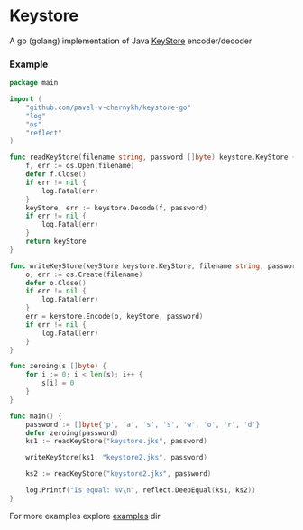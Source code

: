 # Keystore
A go (golang) implementation of Java [KeyStore][1] encoder/decoder

### Example

```go
package main

import (
	"github.com/pavel-v-chernykh/keystore-go"
	"log"
	"os"
	"reflect"
)

func readKeyStore(filename string, password []byte) keystore.KeyStore {
	f, err := os.Open(filename)
	defer f.Close()
	if err != nil {
		log.Fatal(err)
	}
	keyStore, err := keystore.Decode(f, password)
	if err != nil {
		log.Fatal(err)
	}
	return keyStore
}

func writeKeyStore(keyStore keystore.KeyStore, filename string, password []byte) {
	o, err := os.Create(filename)
	defer o.Close()
	if err != nil {
		log.Fatal(err)
	}
	err = keystore.Encode(o, keyStore, password)
	if err != nil {
		log.Fatal(err)
	}
}

func zeroing(s []byte) {
	for i := 0; i < len(s); i++ {
		s[i] = 0
	}
}

func main() {
	password := []byte{'p', 'a', 's', 's', 'w', 'o', 'r', 'd'}
	defer zeroing(password)
	ks1 := readKeyStore("keystore.jks", password)

	writeKeyStore(ks1, "keystore2.jks", password)

	ks2 := readKeyStore("keystore2.jks", password)

	log.Printf("Is equal: %v\n", reflect.DeepEqual(ks1, ks2))
}
```

For more examples explore [examples](examples) dir

[1]: https://docs.oracle.com/javase/7/docs/technotes/guides/security/crypto/CryptoSpec.html#KeyManagement
